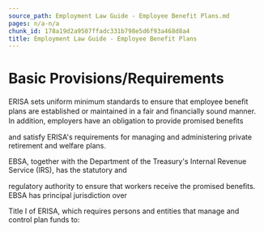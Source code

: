 ```yaml
---
source_path: Employment Law Guide - Employee Benefit Plans.md
pages: n/a-n/a
chunk_id: 178a19d2a9507ffadc331b798e5d6f93a468d8a4
title: Employment Law Guide - Employee Benefit Plans
---
```

# Basic Provisions/Requirements

ERISA sets uniform minimum standards to ensure that employee beneﬁt plans are established or maintained in a fair and ﬁnancially sound manner. In addition, employers have an obligation to provide promised beneﬁts

and satisfy ERISA's requirements for managing and administering private retirement and welfare plans.

EBSA, together with the Department of the Treasury's Internal Revenue Service (IRS), has the statutory and

regulatory authority to ensure that workers receive the promised beneﬁts. EBSA has principal jurisdiction over

Title I of ERISA, which requires persons and entities that manage and control plan funds to:
